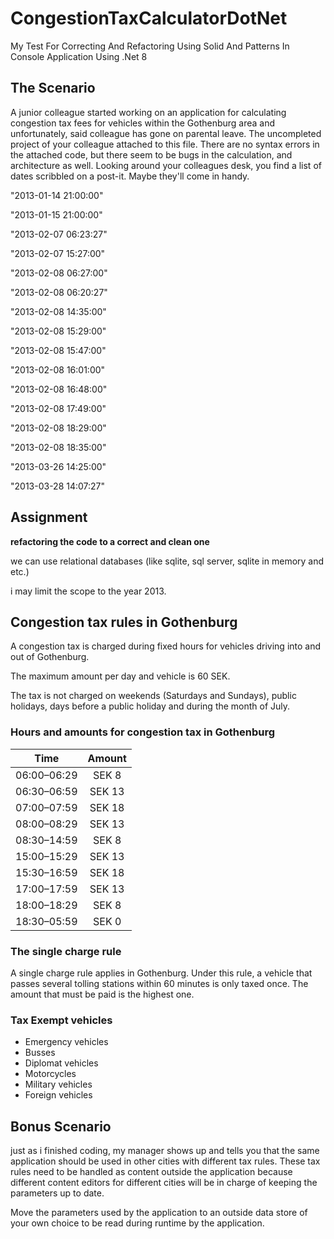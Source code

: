 # CongestionTaxCalculatorDotNet
My Test For Correcting And Refactoring Using Solid And Patterns In Console Application Using .Net 8

## The Scenario
A junior colleague started working on an application for calculating congestion tax fees for vehicles within the Gothenburg area and unfortunately, said colleague has gone on parental leave. The uncompleted project of your colleague attached to this file. There are no syntax errors in the attached code, but there seem to be bugs in the calculation, and architecture as well.
Looking around your colleagues desk, you find a list of dates scribbled on a post-it. Maybe they'll come in handy.

 "2013-01-14 21:00:00"

"2013-01-15 21:00:00"

"2013-02-07 06:23:27"

"2013-02-07 15:27:00"

"2013-02-08 06:27:00"

"2013-02-08 06:20:27"

"2013-02-08 14:35:00"

"2013-02-08 15:29:00"

"2013-02-08 15:47:00"

"2013-02-08 16:01:00"

"2013-02-08 16:48:00"

"2013-02-08 17:49:00"

"2013-02-08 18:29:00"

"2013-02-08 18:35:00"

"2013-03-26 14:25:00"

"2013-03-28 14:07:27"

## Assignment

**refactoring the code to a correct and clean one**

we can use relational databases (like sqlite, sql server, sqlite in memory and etc.)

i may limit the scope to the year 2013.

## Congestion tax rules in Gothenburg

A congestion tax is charged during fixed hours for vehicles driving into and out of Gothenburg.

The maximum amount per day and vehicle is 60 SEK.

The tax is not charged on weekends (Saturdays and Sundays), public holidays, days before a public holiday and during the month of July.

### Hours and amounts for congestion tax in Gothenburg

| Time        | Amount |
| ----------- | :----: |
| 06:00–06:29 | SEK 8  |
| 06:30–06:59 | SEK 13 |
| 07:00–07:59 | SEK 18 |
| 08:00–08:29 | SEK 13 |
| 08:30–14:59 | SEK 8  |
| 15:00–15:29 | SEK 13 |
| 15:30–16:59 | SEK 18 |
| 17:00–17:59 | SEK 13 |
| 18:00–18:29 | SEK 8  |
| 18:30–05:59 | SEK 0  |

### The single charge rule

A single charge rule applies in Gothenburg. Under this rule, a vehicle that passes several tolling stations within 60 minutes is only taxed once. The amount that must be paid is the highest one.

### Tax Exempt vehicles

- Emergency vehicles
- Busses
- Diplomat vehicles
- Motorcycles
- Military vehicles
- Foreign vehicles

## Bonus Scenario

just as i finished coding, my manager shows up and tells you that the same application should be used in other cities with different tax rules. These tax rules need to be handled as content outside the application because different content editors for different cities will be in charge of keeping the parameters up to date.

Move the parameters used by the application to an outside data store of your own choice to be read during runtime by the application.
